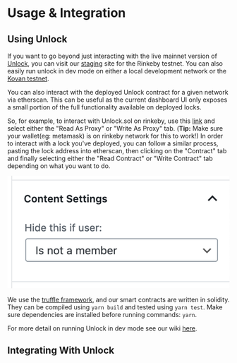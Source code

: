 # Usage & Integration

## Using Unlock

If you want to go beyond just interacting with the live mainnet version of [Unlock](https://unlock-protocol.com/), you can visit our [staging](https://staging.unlock-protocol.com/) site for the Rinkeby testnet. You can also easily run unlock in dev mode on either a local development network or the [Kovan testnet](https://github.com/unlock-protocol/unlock/wiki/Running-Unlock-in-dev#running-unlock-on-kovan-testnet).

You can also interact with the deployed Unlock contract for a given network via etherscan. This can be useful as the current dashboard UI only exposes a small portion of the full functionality available on deployed locks. 

So, for example, to interact with Unlock.sol on rinkeby, use this [link](https://rinkeby.etherscan.io/address/0xd8c88be5e8eb88e38e6ff5ce186d764676012b0b#code) and select either the "Read As Proxy" or "Write As Proxy" tab. \(**Tip:** Make sure your wallet\(eg: metamask\) is on rinkeby network for this to work!\) In order to interact with a lock you've deployed, you can follow a similar process, pasting the lock address into etherscan, then clicking on the "Contract" tab and finally selecting  either the "Read Contract" or "Write Contract" tab depending on what you want to do.

![](../../.gitbook/assets/image%20%2814%29.png)

We use the [truffle framework](http://truffleframework.com/), and our smart contracts are written in solidity. They can be compiled using `yarn build` and tested using `yarn test`. Make sure dependencies are installed before running commands: `yarn`. 

For more detail on running Unlock in dev mode see our wiki [here](https://github.com/unlock-protocol/unlock/wiki/Running-Unlock-in-dev).

## Integrating With Unlock

